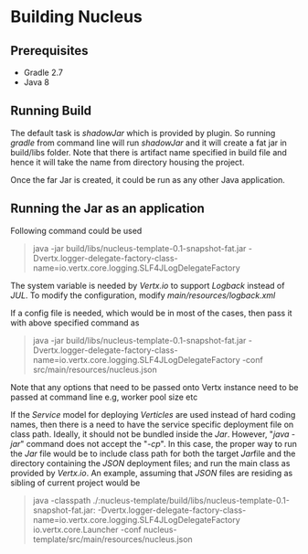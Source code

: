 Building Nucleus
==============

## Prerequisites

- Gradle 2.7
- Java 8

## Running Build

The default task is *shadowJar* which is provided by plugin. So running *gradle* from command line will run *shadowJar* and it will create a fat jar in build/libs folder. Note that there is artifact name specified in build file and hence it will take the name from directory housing the project.

Once the far Jar is created, it could be run as any other Java application.

## Running the Jar as an application

Following command could be used

> java -jar build/libs/nucleus-template-0.1-snapshot-fat.jar -Dvertx.logger-delegate-factory-class-name=io.vertx.core.logging.SLF4JLogDelegateFactory

The system variable is needed by *Vertx.io* to support *Logback* instead of *JUL*. To modify the configuration, modify *main/resources/logback.xml*

If a config file is needed, which would be in most of the cases, then pass it with above specified command as

> java -jar build/libs/nucleus-template-0.1-snapshot-fat.jar -Dvertx.logger-delegate-factory-class-name=io.vertx.core.logging.SLF4JLogDelegateFactory -conf src/main/resources/nucleus.json

Note that any options that need to be passed onto Vertx instance need to be passed at command line e.g, worker pool size etc

If the *Service* model for deploying *Verticles* are used instead of hard coding names, then there is a need to have the service specific deployment file on class path. Ideally, it should not be bundled inside the *Jar*. However, "*java -jar*" command does not accept the "*-cp*". In this case, the proper way to run the *Jar* file would be to include class path for both the target *Jar*file and the directory containing the *JSON* deployment files; and run the main class as provided by *Vertx.io*. An example, assuming that *JSON* files are residing as sibling of current project would be

> java -classpath ./:nucleus-template/build/libs/nucleus-template-0.1-snapshot-fat.jar: -Dvertx.logger-delegate-factory-class-name=io.vertx.core.logging.SLF4JLogDelegateFactory io.vertx.core.Launcher -conf nucleus-template/src/main/resources/nucleus.json
